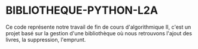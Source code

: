 # BIBLIOTHEQUE-PYTHON-L2A
Ce code représente notre travail de fin de cours d'algorithmique II, c'est un projet basé sur la gestion d'une bibliothèque où nous retrouvons l'ajout des livres, la suppression, l'emprunt.

